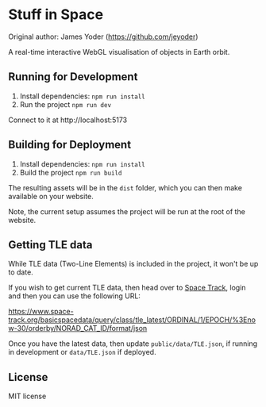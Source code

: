 # Stuff in Space

Original author: James Yoder (https://github.com/jeyoder)

A real-time interactive WebGL visualisation of objects in Earth orbit.

## Running for Development

 1. Install dependencies: `npm run install`
 2. Run the project `npm run dev`

Connect to it at http://localhost:5173

## Building for Deployment

 1. Install dependencies: `npm run install`
 2. Build the project `npm run build`

The resulting assets will be in the `dist` folder, which you can
then make available on your website.

Note, the current setup assumes the project will be run at the root
of the website.

## Getting TLE data

While TLE data (Two-Line Elements) is included in the project, it won't be up to date.

If you wish to get current TLE data, then head over to [Space Track](https://www.space-track.org/),
login and then you can use the following URL:

https://www.space-track.org/basicspacedata/query/class/tle_latest/ORDINAL/1/EPOCH/%3Enow-30/orderby/NORAD_CAT_ID/format/json

Once you have the latest data, then update `public/data/TLE.json`, if running in
development or `data/TLE.json` if deployed.

## License

MIT license